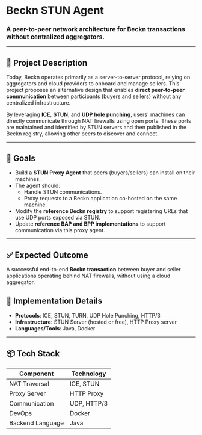 # Beckn STUN Agent

### A peer-to-peer network architecture for Beckn transactions without centralized aggregators.

---

## 🧾 Project Description

Today, Beckn operates primarily as a server-to-server protocol, relying on aggregators and cloud providers to onboard and manage sellers. This project proposes an alternative design that enables **direct peer-to-peer communication** between participants (buyers and sellers) without any centralized infrastructure.

By leveraging **ICE**, **STUN**, and **UDP hole punching**, users' machines can directly communicate through NAT firewalls using open ports. These ports are maintained and identified by STUN servers and then published in the Beckn registry, allowing other peers to discover and connect.

---

## 🎯 Goals

- Build a **STUN Proxy Agent** that peers (buyers/sellers) can install on their machines.
- The agent should:
  - Handle STUN communications.
  - Proxy requests to a Beckn application co-hosted on the same machine.
- Modify the **reference Beckn registry** to support registering URLs that use UDP ports exposed via STUN.
- Update **reference BAP and BPP implementations** to support communication via this proxy agent.

---

## ✅ Expected Outcome

A successful end-to-end **Beckn transaction** between buyer and seller applications operating behind NAT firewalls, without using a cloud aggregator.





## 🔧 Implementation Details

- **Protocols**: ICE, STUN, TURN, UDP Hole Punching, HTTP/3
- **Infrastructure**: STUN Server (hosted or free), HTTP Proxy server
- **Languages/Tools**: Java, Docker

---

## 📦 Tech Stack

| Component         | Technology    |
|------------------|---------------|
| NAT Traversal    | ICE, STUN     |
| Proxy Server     | HTTP Proxy    |
| Communication    | UDP, HTTP/3   |
| DevOps           | Docker        |
| Backend Language | Java          |



